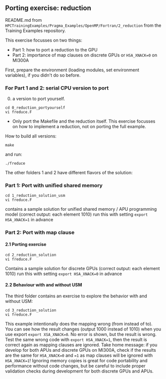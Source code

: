 
## Porting exercise: reduction

README.md from `HPCTrainingExamples/Pragma_Examples/OpenMP/Fortran/2_reduction` from the Training Examples repository.

This exercise focusses on two things:
- Part 1: how to port a reduction to the GPU
- Part 2: importance of map clauses on discrete GPUs or ```HSA_XNACK=0``` on MI300A
  
First, prepare the environment (loading modules, set environment variables), if you didn't do so before.
### For Part 1 and 2: serial CPU version to port
0) a version to port yourself.
```
cd 0_reduction_portyourself
vi freduce.F
```
- Only port the Makefile and the reduction itself. This exercise focusses on how to implement a reduction, not on porting the full example.

How to build all versions:
```
make
```
and run:
```
./freduce
```
The other folders 1 and 2 have different flavors of the solution:
### Part 1: Port with unified shared memory
```
cd 1_reduction_solution_usm
vi freduce.F
```
contains a sample solution for unified shared memory / APU programming model (correct output: each element 1010)  run this with setting ```export HSA_XNACK=1``` in advance

### Part 2: Port with map clause
#### 2.1 Porting exercise
```
cd 2_reduction_solution
vi freduce.F
```
Contains a sample solution for discrete GPUs (correct output: each element 1010) run this with setting ```export HSA_XNACK=0``` in advance
#### 2.2 Behaviour with and without USM
The third folder contains an exercise to explore the behavior with and without USM:
```
cd 3_reduction_solution
vi freduce.F
```
This example intentionally does the mapping wrong (from instead of to). You can see how the result changes (output 1000 instead of 1010) when you use export ```export XSA_XNACK=0```. No error is shown, but the result is wrong. 
Test the same wrong code with ```export HSA_XNACK=1```, then the result is correct again as mapping clauses are ignored.
Take home message: if you develop for both APUs and discrete GPUs on MI300A, check if the results are the same for ```HSA_XNACK=0``` and ```=1``` as map clauses will be ignored with ```HSA_XNACK=1```! Ignoring memory copies is great for code portability and performance without code changes, but be careful to include proper validation checks during development for both discrete GPUs and APUs.
